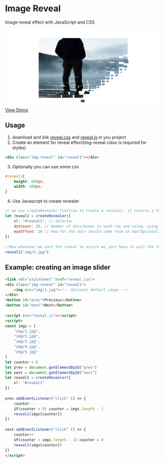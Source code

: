 # Image Reveal
Image reveal effect with JavaScript and CSS

![Preview](preview.png)
[View Demo](https://github.com/0shuvo0/img-reveal/blob/main/preview.mp4?raw=true)

## Usage
1. download and link [reveal.css](https://github.com/0shuvo0/img-reveal/blob/main/reveal.css) and [reveal.js](https://github.com/0shuvo0/img-reveal/blob/main/reveal.js) in you project
2. Create an element for reveal effect(img-reveal class is required for styles)
```html
<div class="img-reveal" id="reveal1"></div>
```
3. Optionally you can use some css
```css
#reveal1{
    height: 600px;
    width: 400px;
}
```
4. Use Javascript to create revealer
```js
// we use createRevealer function to create a revealer, it returns a function so we are capturing it in a variable.
let reveal1 = createRevealer({
    el: "#reveal1", // Selector
    dotCount: 20, // Number of dots/boxes in each row and colum, using 20 will give 20 * 20 = 400 boxes(Optional, default: 10)
    maxOffset: 10 // How far the dots should come from at max(Optional, default: 100)
})

//Now whenever we want the reveal to occure we just have to call the function with the path to image we want to reveal as an arguement
reveal1("img/1.jpg")
```



## Example: creating an image slider
```html
<link rel="stylesheet" href="reveal.css">
<div class="img-reveal" id="reveal1">
    <img src="img/1.jpg"><!-- Optional default image -->
</div>
<button id="prev">Previous</button>
<button id="next">Next</button>

<script src="reveal.js"></script>
<script>
const imgs = [
    "img/1.jpg",
    "img/2.jpg",
    "img/3.jpg",
    "img/4.jpg",
    "img/5.jpg"
]
let counter = 0
let prev = document.getElementById("prev")
let next = document.getElementById("next")
let reveal1 = createRevealer({
    el: "#reveal1"
})

prev.addEventListener("click" () => {
    counter--
    if(counter < 0) counter = imgs.length - 1
    reveal1(imgs[counter])
})

next.addEventListener("click" () => {
    counter++
    if(counter > imgs.length - 1) counter = 0
    reveal1(imgs[counter])
})
</script>
```
